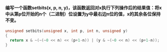 #### 编写一个函数setbits(x, p, n, y)，该函数返回对x执行下列操作后的结果值：将x中从第p位开始的n个（二进制）位设置为y中最右边n位的值，x的其余各位保持不变。
```C
unsigned setbits(unsigned x, int p, int n, unsigned y)
{
  return x & ~(~(~0 << n) << (p+1-n)) | (y & ~(~0 << n) << (p+1-n));
}
```
